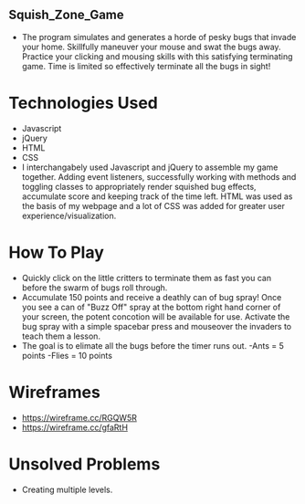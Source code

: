 ## Squish_Zone_Game
- The program simulates and generates a horde of pesky bugs that invade your home. Skillfully maneuver your mouse and swat the bugs away. Practice your clicking and mousing skills with this satisfying terminating game. Time is limited so effectively terminate all the bugs in sight!

# Technologies Used
- Javascript
- jQuery
- HTML
- CSS
- I interchangabely used Javascript and jQuery to assemble my game together. Adding event listeners, successfully working with methods and toggling classes to appropriately render squished bug effects, accumulate score and keeping track of the time left. HTML was used as the basis of my webpage and a lot of CSS was added for greater user experience/visualization. 

# How To Play
- Quickly click on the little critters to terminate them as fast you can before the swarm of bugs roll through. 
- Accumulate 150 points and receive a deathly can of bug spray! Once you see a can of "Buzz Off" spray at the bottom right hand corner of your screen, the potent concotion will be available for use. Activate the bug spray with a simple spacebar press and mouseover the invaders to teach them a lesson. 
- The goal is to elimate all the bugs before the timer runs out. 
 	-Ants = 5 points 
	-Flies = 10 points

# Wireframes
- https://wireframe.cc/RGQW5R
- https://wireframe.cc/gfaRtH

# Unsolved Problems
- Creating multiple levels. 